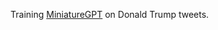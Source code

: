 Training [MiniatureGPT](https://keras.io/examples/generative/text_generation_with_miniature_gpt/) on Donald Trump tweets.
